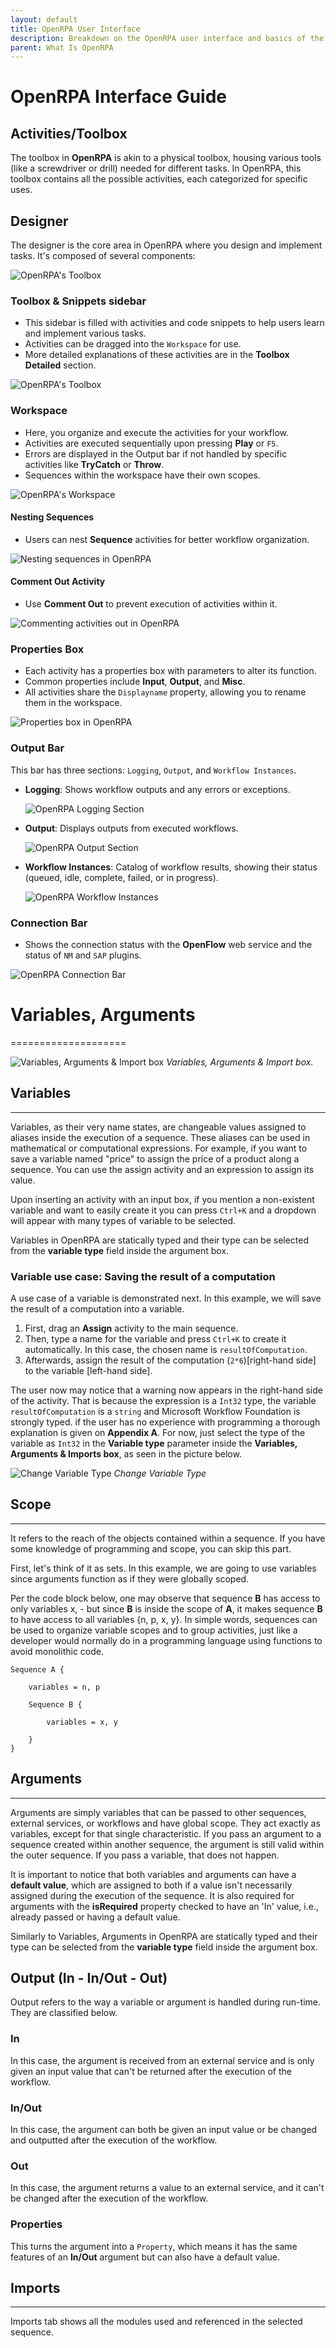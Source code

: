 ```yaml
---
layout: default
title: OpenRPA User Interface
description: Breakdown on the OpenRPA user interface and basics of the workflow designer
parent: What Is OpenRPA
---
```

# OpenRPA Interface Guide

## Activities/Toolbox

The toolbox in **OpenRPA** is akin to a physical toolbox, housing various tools (like a screwdriver or drill) needed for different tasks. In OpenRPA, this toolbox contains all the possible activities, each categorized for specific uses.

## Designer

The designer is the core area in OpenRPA where you design and implement tasks. It's composed of several components:

![OpenRPA's Toolbox](../../images/openrpa_sections.png)

### Toolbox & Snippets sidebar

- This sidebar is filled with activities and code snippets to help users learn and implement various tasks.
- Activities can be dragged into the `Workspace` for use.
- More detailed explanations of these activities are in the **Toolbox Detailed** section.

![OpenRPA's Toolbox](../../images/openrpa_designer_toolbox.png)

### Workspace

- Here, you organize and execute the activities for your workflow.
- Activities are executed sequentially upon pressing **Play** or `F5`.
- Errors are displayed in the Output bar if not handled by specific activities like **TryCatch** or **Throw**.
- Sequences within the workspace have their own scopes.

![OpenRPA's Workspace](../../images/openrpa_designer_workspace.png)

#### Nesting Sequences

- Users can nest **Sequence** activities for better workflow organization.

![Nesting sequences in OpenRPA](../../images/openrpa_designer_workspace_nesting_sequences.png)

#### Comment Out Activity

- Use **Comment Out** to prevent execution of activities within it.

![Commenting activities out in OpenRPA](../../images/openrpa_designer_workspace_comment_out.png)

### Properties Box

- Each activity has a properties box with parameters to alter its function.
- Common properties include **Input**, **Output**, and **Misc**.
- All activities share the `Displayname` property, allowing you to rename them in the workspace.

![Properties box in OpenRPA](../../images/openrpa_property_box.png)

### Output Bar

This bar has three sections: `Logging`, `Output`, and `Workflow Instances`.

- **Logging**: Shows workflow outputs and any errors or exceptions.

  ![OpenRPA Logging Section](../../images/openrpa_logging_section.png)

- **Output**: Displays outputs from executed workflows.

  ![OpenRPA Output Section](../../images/openrpa_output_section.png)

- **Workflow Instances**: Catalog of workflow results, showing their status (queued, idle, complete, failed, or in progress).

  ![OpenRPA Workflow Instances](../../images/openrpa_workflow_instances_section.png)

### Connection Bar

- Shows the connection status with the **OpenFlow** web service and the status of `NM` and `SAP` plugins.

![OpenRPA Connection Bar](../../images/openrpa_connection_bar.png)

# Variables, Arguments
====================

![Variables, Arguments & Import box](../../images/openrpa_variables_arguments_box.png)
*Variables, Arguments & Import box.*

## Variables
-------------
Variables, as their very name states, are changeable values assigned to aliases inside the execution of a sequence. These aliases can be used in mathematical or computational expressions. For example, if you want to save a variable named "price" to assign the price of a product along a sequence. You can use the assign activity and an expression to assign its value.

Upon inserting an activity with an input box, if you mention a non-existent variable and want to easily create it you can press `Ctrl+K` and a dropdown will appear with many types of variable to be selected.

Variables in OpenRPA are statically typed and their type can be selected from the **variable type** field inside the argument box.

### Variable use case: Saving the result of a computation
A use case of a variable is demonstrated next. In this example, we will save the result of a computation into a variable.

1. First, drag an **Assign** activity to the main sequence.
2. Then, type a name for the variable and press `Ctrl+K` to create it automatically. In this case, the chosen name is `resultOfComputation`.
3. Afterwards, assign the result of the computation (`2*6`)[right-hand side] to the variable [left-hand side].

The user now may notice that a warning now appears in the right-hand side of the activity. That is because the expression is a `Int32` type, the variable `resultOfComputation` is a `string` and Microsoft Workflow Foundation is strongly typed. if the user has no experience with programming a thorough explanation is given on **Appendix A**. For now, just select the type of the variable as `Int32` in the **Variable type** parameter inside the **Variables, Arguments & Imports box**, as seen in the picture below.

![Change Variable Type](../../images/openrpa_variables_arguments_variable_use_case_change_variable_type.png)
*Change Variable Type*

## Scope
---------
It refers to the reach of the objects contained within a sequence. If you have some knowledge of programming and scope, you can skip this part.

First, let's think of it as sets. In this example, we are going to use variables since arguments function as if they were globally scoped. 

Per the code block below, one may observe that sequence **B** has access to only variables x, - but since **B** is inside the scope of **A**, it makes sequence **B** to have access to all variables {n, p, x, y}. In simple words, sequences can be used to organize variable scopes and to group activities, just like a developer would normally do in a programming language using functions to avoid monolithic code. 
```
Sequence A {

	variables = n, p

	Sequence B {

		variables = x, y

	}
}	
```

## Arguments
-------------
Arguments are simply variables that can be passed to other sequences, external services, or workflows and have global scope. They act exactly as variables, except for that single characteristic. If you pass an argument to a sequence created within another sequence, the argument is still valid within the outer sequence. If you pass a variable, that does not happen.

It is important to notice that both variables and arguments can have a **default value**, which are assigned to both if a value isn't necessarily assigned during the execution of the sequence. It is also required for arguments with the **isRequired** property checked to have an 'In' value, i.e., already passed or having a default value.

Similarly to Variables, Arguments in OpenRPA are statically typed and their type can be selected from the **variable type** field inside the argument box.

## Output (In - In/Out - Out)
Output refers to the way a variable or argument is handled during run-time. They are classified below.

### In
In this case, the argument is received from an external service and is only given an input value that can't be returned after the execution of the workflow.

### In/Out
In this case, the argument can both be given an input value or be changed and outputted after the execution of the workflow.

### Out
In this case, the argument returns a value to an external service, and it can't be changed after the execution of the workflow.

### Properties
This turns the argument into a `Property`, which means it has the same features of an **In/Out** argument but can also have a default value.

## Imports
-----------
Imports tab shows all the modules used and referenced in the selected sequence.
